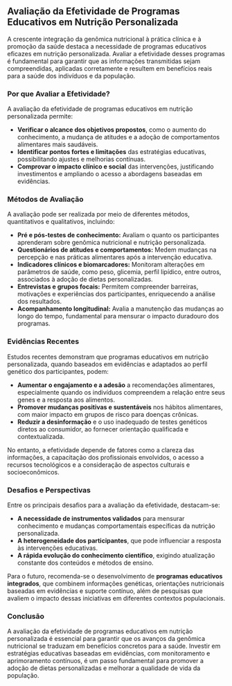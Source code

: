 
## Avaliação da Efetividade de Programas Educativos em Nutrição Personalizada

A crescente integração da genômica nutricional à prática clínica e à promoção da saúde destaca a necessidade de programas educativos eficazes em nutrição personalizada. Avaliar a efetividade desses programas é fundamental para garantir que as informações transmitidas sejam compreendidas, aplicadas corretamente e resultem em benefícios reais para a saúde dos indivíduos e da população.

### Por que Avaliar a Efetividade?

A avaliação da efetividade de programas educativos em nutrição personalizada permite:

- **Verificar o alcance dos objetivos propostos**, como o aumento do conhecimento, a mudança de atitudes e a adoção de comportamentos alimentares mais saudáveis.
- **Identificar pontos fortes e limitações** das estratégias educativas, possibilitando ajustes e melhorias contínuas.
- **Comprovar o impacto clínico e social** das intervenções, justificando investimentos e ampliando o acesso a abordagens baseadas em evidências.

### Métodos de Avaliação

A avaliação pode ser realizada por meio de diferentes métodos, quantitativos e qualitativos, incluindo:

- **Pré e pós-testes de conhecimento:** Avaliam o quanto os participantes aprenderam sobre genômica nutricional e nutrição personalizada.
- **Questionários de atitudes e comportamentos:** Medem mudanças na percepção e nas práticas alimentares após a intervenção educativa.
- **Indicadores clínicos e biomarcadores:** Monitoram alterações em parâmetros de saúde, como peso, glicemia, perfil lipídico, entre outros, associados à adoção de dietas personalizadas.
- **Entrevistas e grupos focais:** Permitem compreender barreiras, motivações e experiências dos participantes, enriquecendo a análise dos resultados.
- **Acompanhamento longitudinal:** Avalia a manutenção das mudanças ao longo do tempo, fundamental para mensurar o impacto duradouro dos programas.

### Evidências Recentes

Estudos recentes demonstram que programas educativos em nutrição personalizada, quando baseados em evidências e adaptados ao perfil genético dos participantes, podem:

- **Aumentar o engajamento e a adesão** a recomendações alimentares, especialmente quando os indivíduos compreendem a relação entre seus genes e a resposta aos alimentos.
- **Promover mudanças positivas e sustentáveis** nos hábitos alimentares, com maior impacto em grupos de risco para doenças crônicas.
- **Reduzir a desinformação** e o uso inadequado de testes genéticos diretos ao consumidor, ao fornecer orientação qualificada e contextualizada.

No entanto, a efetividade depende de fatores como a clareza das informações, a capacitação dos profissionais envolvidos, o acesso a recursos tecnológicos e a consideração de aspectos culturais e socioeconômicos.

### Desafios e Perspectivas

Entre os principais desafios para a avaliação da efetividade, destacam-se:

- **A necessidade de instrumentos validados** para mensurar conhecimento e mudanças comportamentais específicas da nutrição personalizada.
- **A heterogeneidade dos participantes**, que pode influenciar a resposta às intervenções educativas.
- **A rápida evolução do conhecimento científico**, exigindo atualização constante dos conteúdos e métodos de ensino.

Para o futuro, recomenda-se o desenvolvimento de **programas educativos integrados**, que combinem informações genéticas, orientações nutricionais baseadas em evidências e suporte contínuo, além de pesquisas que avaliem o impacto dessas iniciativas em diferentes contextos populacionais.

### Conclusão

A avaliação da efetividade de programas educativos em nutrição personalizada é essencial para garantir que os avanços da genômica nutricional se traduzam em benefícios concretos para a saúde. Investir em estratégias educativas baseadas em evidências, com monitoramento e aprimoramento contínuos, é um passo fundamental para promover a adoção de dietas personalizadas e melhorar a qualidade de vida da população.
```
